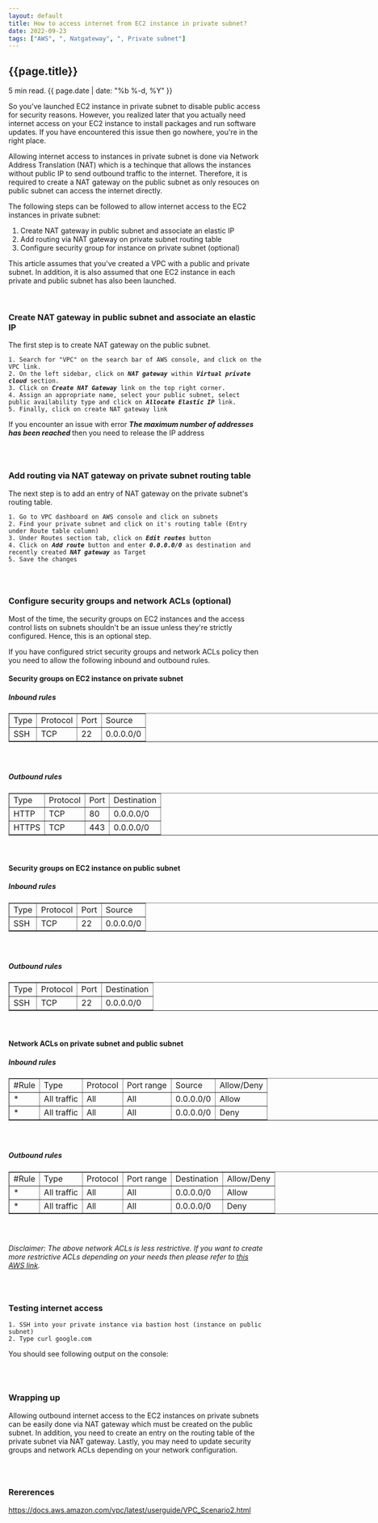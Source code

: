 ```yaml
---
layout: default
title: How to access internet from EC2 instance in private subnet?
date: 2022-09-23
tags: ["AWS", ", Natgateway", ", Private subnet"]
---
```

<section class="article-detail-block dark-bg mtb-150">
    <div class="container grid grid-1">
        <div class="mi-content">
            <h1>{{page.title}}</h1>
            <p class="time-n-date">5 min read. {{ page.date | date: "%b %-d, %Y" }}</p>
			<!-- start_excerpt -->
            <p>So you've launched EC2 instance in private subnet to disable public access for security reasons. However, you realized later that you actually need internet access on your EC2 instance to install packages and run software updates. If you have encountered this issue then go nowhere, you're in the right place.</p>
			<!--end_excerpt-->

<p>Allowing internet access to&nbsp;instances in private subnet is done via Network Address Translation (NAT) which is a techinque that allows the instances without public IP to send outbound traffic to the internet. Therefore, it is required to create a NAT gateway on the public subnet as only resouces on public subnet can access the internet directly.</p>

<p>The following steps can be followed to allow internet access to the EC2 instances in private subnet:</p>

<ol>
	<li>Create NAT gateway in public subnet and associate an elastic IP</li>
	<li>Add routing via NAT gateway on private subnet routing table</li>
	<li>Configure security group for instance on private subnet (optional)</li>
</ol>

<p>This article assumes that you've created a VPC with a public and private subnet. In addition, it is also assumed that one EC2 instance&nbsp;in each private&nbsp;and&nbsp;public subnet has also been launched.</p>

<p>&nbsp;</p>

<h3>Create NAT gateway in public subnet and associate an elastic IP</h3>

<p>The first step is to create NAT gateway on the public subnet.</p>

<p><code>1. Search for "VPC" on the search bar of AWS console, and click on the VPC link.</code><br>
<code>2. On the left sidebar, click on <em><strong>NAT gateway</strong></em> within <em><strong>Virtual private cloud&nbsp;</strong></em>section.</code><br>
<code>3. Click on <strong><em>Create NAT Gateway </em></strong>link on the top right corner.&nbsp;</code><br>
<code>4. Assign an appropriate name,&nbsp;select your public subnet, select public availability type&nbsp;and click on <strong><em>Allocate Elastic IP</em></strong> link.</code><br>
<code>5. Finally, click on create NAT gateway link</code></p>

<p>If you encounter an issue with error&nbsp;<strong><em>The maximum number of addresses has been reached&nbsp;</em></strong>then you need to release the IP address</p>

<h3>&nbsp;</h3>

<h3>Add routing via NAT gateway on private subnet routing table</h3>

<p>The next step is to add an entry of NAT gateway on the private subnet's routing table.</p>

<p><code>1. Go to VPC dashboard on AWS console and click on subnets</code><br>
<code>2. Find your private subnet and click on it's routing table (Entry under Route table column)</code><br>
<code>3. Under Routes section tab, click on&nbsp;<em><strong>Edit routes </strong></em>button</code><br>
<code>4. Click on <em><strong>Add route</strong></em> button and enter&nbsp;<strong><em>0.0.0.0/0&nbsp;</em></strong>as destination and recently created <strong><em>NAT gateway</em></strong> as Target</code><br>
<code>5. Save the changes</code></p>

<h3>&nbsp;</h3>

<h3>Configure security groups and network ACLs (optional)</h3>

<p>Most of the time, the security groups on EC2 instances and the&nbsp;access control lists on subnets shouldn't be an issue unless&nbsp;they're strictly configured. Hence, this&nbsp;is an optional step.</p>

<p>If you have configured strict security groups and network ACLs policy then you need to allow the following inbound and outbound rules.</p>

<h4>Security groups on EC2 instance on private subnet</h4>

<h5>Inbound rules</h5>

<table border="1" cellpadding="1" cellspacing="1" style="width:800px">
	<tbody>
		<tr>
			<td>Type</td>
			<td>Protocol</td>
			<td>Port</td>
			<td>Source</td>
		</tr>
		<tr>
			<td>SSH</td>
			<td>TCP</td>
			<td>22</td>
			<td>0.0.0.0/0</td>
		</tr>
	</tbody>
</table>

<h5>&nbsp;</h5>

<h5>Outbound rules</h5>

<table border="1" cellpadding="1" cellspacing="1" style="width:800px">
	<tbody>
		<tr>
			<td>Type</td>
			<td>Protocol</td>
			<td>Port</td>
			<td>Destination</td>
		</tr>
		<tr>
			<td>HTTP</td>
			<td>TCP</td>
			<td>80</td>
			<td>0.0.0.0/0</td>
		</tr>
		<tr>
			<td>HTTPS</td>
			<td>TCP</td>
			<td>443</td>
			<td>0.0.0.0/0</td>
		</tr>
	</tbody>
</table>

<h4>&nbsp;</h4>

<h4>Security groups on EC2 instance on public&nbsp;subnet</h4>

<h5>Inbound rules</h5>

<table border="1" cellpadding="1" cellspacing="1" style="width:800px">
	<tbody>
		<tr>
			<td>Type</td>
			<td>Protocol</td>
			<td>Port</td>
			<td>Source</td>
		</tr>
		<tr>
			<td>SSH</td>
			<td>TCP</td>
			<td>22</td>
			<td>0.0.0.0/0</td>
		</tr>
	</tbody>
</table>

<h5>&nbsp;</h5>

<h5>Outbound rules</h5>

<table border="1" cellpadding="1" cellspacing="1" style="width:800px">
	<tbody>
		<tr>
			<td>Type</td>
			<td>Protocol</td>
			<td>Port</td>
			<td>Destination</td>
		</tr>
		<tr>
			<td>SSH</td>
			<td>TCP</td>
			<td>22</td>
			<td>0.0.0.0/0</td>
		</tr>
	</tbody>
</table>

<h4>&nbsp;</h4>

<h4>Network ACLs on private subnet and&nbsp;public subnet</h4>

<h5>Inbound rules</h5>

<table border="1" cellpadding="1" cellspacing="1" style="width:800px">
	<tbody>
		<tr>
			<td>#Rule</td>
			<td>Type</td>
			<td>Protocol</td>
			<td>Port range</td>
			<td>Source</td>
			<td>Allow/Deny</td>
		</tr>
		<tr>
			<td>*</td>
			<td>All traffic</td>
			<td>All</td>
			<td>All</td>
			<td>0.0.0.0/0</td>
			<td>Allow</td>
		</tr>
		<tr>
			<td>*</td>
			<td>All traffic</td>
			<td>All</td>
			<td>All</td>
			<td>0.0.0.0/0</td>
			<td>Deny</td>
		</tr>
	</tbody>
</table>

<h5>&nbsp;</h5>

<h5>Outbound rules</h5>

<table border="1" cellpadding="1" cellspacing="1" style="width:800px">
	<tbody>
		<tr>
			<td>#Rule</td>
			<td>Type</td>
			<td>Protocol</td>
			<td>Port range</td>
			<td>Destination</td>
			<td>Allow/Deny</td>
		</tr>
		<tr>
			<td>*</td>
			<td>All traffic</td>
			<td>All</td>
			<td>All</td>
			<td>0.0.0.0/0</td>
			<td>Allow</td>
		</tr>
		<tr>
			<td>*</td>
			<td>All traffic</td>
			<td>All</td>
			<td>All</td>
			<td>0.0.0.0/0</td>
			<td>Deny</td>
		</tr>
	</tbody>
</table>

<h3>&nbsp;</h3>

<p><em>Disclaimer: The above network ACLs is less restrictive. If you want to create more&nbsp;restrictive ACLs depending on your needs then please refer&nbsp;to <a class="anchor" href="https://docs.aws.amazon.com/vpc/latest/userguide/VPC_Scenario2.html#nacl-rules-scenario-2" target="_blank">this AWS link</a>.</em></p>

<h3>&nbsp;</h3>

<h3>Testing internet access</h3>

<p><code>1. SSH into your private instance via bastion host (instance on public subnet)</code><br>
<code>2. Type curl google.com</code></p>

<p>You should see following output on the console:</p>

<p><img alt="" src="/media/uploads/2022/09/18/testing-connectivity.png"></p>

<p>&nbsp;</p>

<h3>Wrapping up</h3>

<p>Allowing outbound internet access to&nbsp;the EC2 instances on private subnets can be easily done via NAT gateway which must be created on the public subnet. In addition, you need to create an entry on the routing table of the private subnet via NAT gateway. Lastly, you may need to update&nbsp;security groups and network ACLs depending on your network configuration.&nbsp;</p>

<h3>&nbsp;</h3>

<h3>Rererences</h3>

<p><a class="anchor" href="https://docs.aws.amazon.com/vpc/latest/userguide/VPC_Scenario2.html" target="_blank">https://docs.aws.amazon.com/vpc/latest/userguide/VPC_Scenario2.html</a></p>

<p>&nbsp;</p>

<h3>&nbsp;</h3>
        </div>
    </div>
</section>
